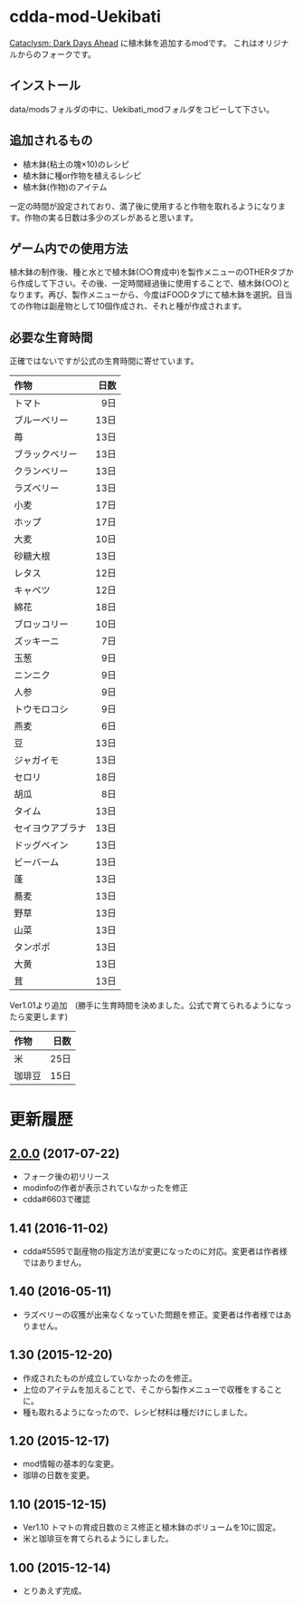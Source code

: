 # cdda-mod-Uekibati
[Cataclysm: Dark Days Ahead](http://www.cataclysmdda.com/) に植木鉢を追加するmodです。
これはオリジナルからのフォークです。

## インストール
data/modsフォルダの中に、Uekibati_modフォルダをコピーして下さい。

## 追加されるもの
- 植木鉢(粘土の塊×10)のレシピ
- 植木鉢に種or作物を植えるレシピ
- 植木鉢(作物)のアイテム

一定の時間が設定されており、満了後に使用すると作物を取れるようになります。作物の実る日数は多少のズレがあると思います。

## ゲーム内での使用方法
植木鉢の制作後、種と水とで植木鉢(○○育成中)を製作メニューのOTHERタブから作成して下さい。その後、一定時間経過後に使用することで、植木鉢(○○)となります。再び、製作メニューから、今度はFOODタブにて植木鉢を選択。目当ての作物は副産物として10個作成され、それと種が作成されます。

## 必要な生育時間
正確ではないですが公式の生育時間に寄せています。

|作物|日数|
|:--|--:|
|トマト|9日|
|ブルーベリー|13日|
|苺|13日|
|ブラックベリー|13日|
|クランベリー|13日|
|ラズベリー|13日|
|小麦|17日|
|ホップ|17日|
|大麦|10日|
|砂糖大根|13日|
|レタス|12日|
|キャベツ|12日|
|綿花|18日|
|ブロッコリー|10日|
|ズッキーニ|7日|
|玉葱|9日|
|ニンニク|9日|
|人参|9日|
|トウモロコシ|9日|
|燕麦|6日|
|豆|13日|
|ジャガイモ|13日|
|セロリ|18日|
|胡瓜|8日|
|タイム|13日|
|セイヨウアブラナ|13日|
|ドッグベイン|13日|
|ビーバーム|13日|
|蓬|13日|
|蕎麦|13日|
|野草|13日|
|山菜|13日|
|タンポポ|13日|
|大黄|13日|
|茸|13日|

Ver1.01より追加　(勝手に生育時間を決めました。公式で育てられるようになったら変更します)

|作物|日数|
|:--|--:|
|米|25日|
|珈琲豆|15日|


# 更新履歴

## [2.0.0](https://github.com/hirmiura/cdda-mod-Uekibati/tree/2.0.0) (2017-07-22)

- フォーク後の初リリース
- modinfoの作者が表示されていなかったを修正
- cdda#6603で確認

## 1.41 (2016-11-02)

- cdda#5595で副産物の指定方法が変更になったのに対応。変更者は作者様ではありません。

## 1.40 (2016-05-11)

- ラズベリーの収獲が出来なくなっていた問題を修正。変更者は作者様ではありません。

## 1.30 (2015-12-20)

- 作成されたものが成立していなかったのを修正。
- 上位のアイテムを加えることで、そこから製作メニューで収穫をすることに。
- 種も取れるようになったので、レシピ材料は種だけにしました。

## 1.20 (2015-12-17)

- mod情報の基本的な変更。
- 珈琲の日数を変更。

## 1.10 (2015-12-15)

- Ver1.10	トマトの育成日数のミス修正と植木鉢のボリュームを10に固定。
- 米と珈琲豆を育てられるようにしました。

## 1.00 (2015-12-14)

- とりあえず完成。
